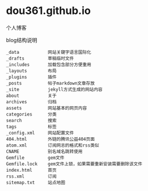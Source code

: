# dou361.github.io
个人博客

blog结构说明


	_data			网站关键字语言国际化
	_drafts			草稿临时文件
	_includes		加载包含部分方便重用
	_layouts		布局
	_plugins		插件
	_posts			帖子markdown文章存放
	_site			jekyll方式生成的网站内容
	about			关于
	archives		归档
	assets			网站基本的网页内容
	categories		分类
	search			搜索
	tags			标签
	_config.xml		网站配置文件
	404.html		外链的腾讯公益404页面
	atom.xml		订阅网志的格式和rss类似
	CNAME			别名域名跳转使用
	Gemfile			gem文件
	Gemfile.lock	gem文件上锁，如果需要重新安装需要删除该文件
	index.html		首页
	rss.xml			订阅
	sitemap.txt		站点地图


